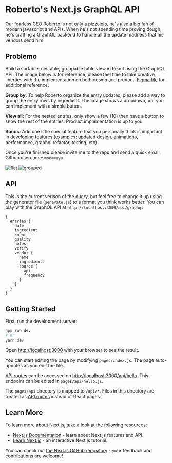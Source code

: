 # Roberto's Next.js GraphQL API

Our fearless CEO Roberto is not only [a pizzaiolo](https://github.com/monographhq/robertos/blob/main/README.md#roberto-il-pizzaiolo-), he's also a big fan of modern javascript and APIs. When he's not spending time proving dough, he's crafting a GraphQL backend to handle all the update madness that his vendors send him.

## Problemo

Build a sortable, nestable, groupable table view in React using the GraphQL API. The image below is for reference, please feel free to take creative liberties with the implementation on both design and product. [Figma file](https://www.figma.com/file/dmMcy9QvRHpWaxrOEQQrbG/Robertos-Dashboard?node-id=8%3A509) for additional reference. 

**Group by:** To help Roberto organize the entry updates, please add a way to group the entry rows by ingredient. The image shows a dropdown, but you can implement with a simple button. 

**View all:** For the nested entries, only show a few (10) then have a button to show the rest of the entries. Product implementation is up to you

**Bonus:** Add one little special feature that you personally think is important in developing features (examples: updated design, animations, performance, graphql refactor, testing, etc).

Once you're finished please invite me to the repo and send a quick email. Github username: `moeamaya`

![flat](https://user-images.githubusercontent.com/1373293/124149320-521a8380-da45-11eb-827b-7eae897ad87b.jpg)
![grouped](https://user-images.githubusercontent.com/1373293/124194357-4945a400-da7d-11eb-98be-9ae4e8bb1015.jpg)




## API
This is the current verison of the query, but feel free to change it up using the generator file (`generate.js`) to a format you think works better. You can play with the GraphQL API at `http://localhost:3000/api/graphql`

```
{
  entries {
    date
    ingredient
    count
    quality
    notes
    verify
    vendor {
      name
      ingredients
      source {
        api
        frequency
      }
    }
  }
}
```

## Getting Started

First, run the development server:

```bash
npm run dev
# or
yarn dev
```

Open [http://localhost:3000](http://localhost:3000) with your browser to see the result.

You can start editing the page by modifying `pages/index.js`. The page auto-updates as you edit the file.

[API routes](https://nextjs.org/docs/api-routes/introduction) can be accessed on [http://localhost:3000/api/hello](http://localhost:3000/api/hello). This endpoint can be edited in `pages/api/hello.js`.

The `pages/api` directory is mapped to `/api/*`. Files in this directory are treated as [API routes](https://nextjs.org/docs/api-routes/introduction) instead of React pages.

## Learn More

To learn more about Next.js, take a look at the following resources:

- [Next.js Documentation](https://nextjs.org/docs) - learn about Next.js features and API.
- [Learn Next.js](https://nextjs.org/learn) - an interactive Next.js tutorial.

You can check out [the Next.js GitHub repository](https://github.com/vercel/next.js/) - your feedback and contributions are welcome!
